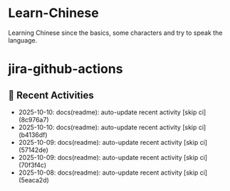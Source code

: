 # Learn-Chinese
Learning Chinese since the basics, some characters and try to speak the language.

# jira-github-actions
## 📌 Recent Activities
<!--START_SECTION:activity-->
- 2025-10-10: docs(readme): auto-update recent activity [skip ci] (8c976a7)
- 2025-10-10: docs(readme): auto-update recent activity [skip ci] (b4136df)
- 2025-10-09: docs(readme): auto-update recent activity [skip ci] (57142de)
- 2025-10-09: docs(readme): auto-update recent activity [skip ci] (70f3f4c)
- 2025-10-08: docs(readme): auto-update recent activity [skip ci] (5eaca2d)
<!--END_SECTION:activity-->
